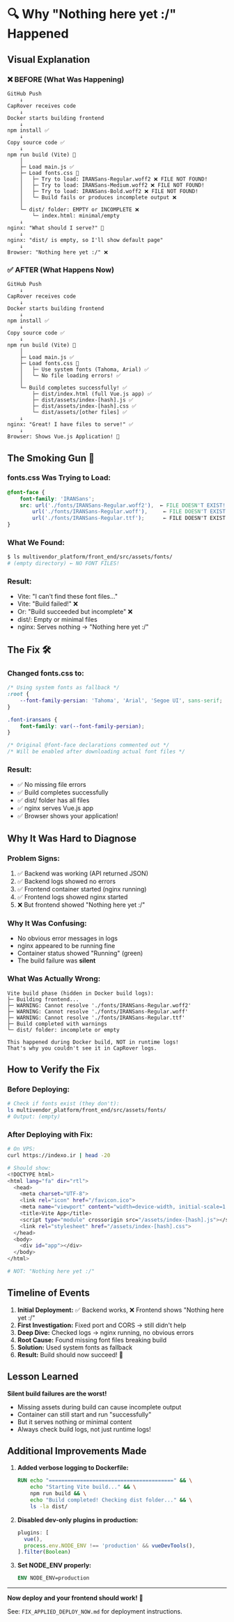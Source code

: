# 🔍 Why "Nothing here yet :/" Happened

## Visual Explanation

### ❌ BEFORE (What Was Happening)

```
GitHub Push
    ↓
CapRover receives code
    ↓
Docker starts building frontend
    ↓
npm install ✅
    ↓
Copy source code ✅
    ↓
npm run build (Vite) 🔄
    │
    ├─ Load main.js ✅
    ├─ Load fonts.css 📄
    │   ├─ Try to load: IRANSans-Regular.woff2 ❌ FILE NOT FOUND!
    │   ├─ Try to load: IRANSans-Medium.woff2 ❌ FILE NOT FOUND!
    │   ├─ Try to load: IRANSans-Bold.woff2 ❌ FILE NOT FOUND!
    │   └─ Build fails or produces incomplete output ❌
    │
    └─ dist/ folder: EMPTY or INCOMPLETE ❌
        └─ index.html: minimal/empty
    ↓
nginx: "What should I serve?" 🤔
    ↓
nginx: "dist/ is empty, so I'll show default page"
    ↓
Browser: "Nothing here yet :/" ❌
```

### ✅ AFTER (What Happens Now)

```
GitHub Push
    ↓
CapRover receives code
    ↓
Docker starts building frontend
    ↓
npm install ✅
    ↓
Copy source code ✅
    ↓
npm run build (Vite) 🔄
    │
    ├─ Load main.js ✅
    ├─ Load fonts.css 📄
    │   ├─ Use system fonts (Tahoma, Arial) ✅
    │   └─ No file loading errors! ✅
    │
    └─ Build completes successfully! ✅
        ├─ dist/index.html (full Vue.js app) ✅
        ├─ dist/assets/index-[hash].js ✅
        ├─ dist/assets/index-[hash].css ✅
        └─ dist/assets/[other files] ✅
    ↓
nginx: "Great! I have files to serve!" ✅
    ↓
Browser: Shows Vue.js Application! 🎉
```

## The Smoking Gun 🔫

### fonts.css Was Trying to Load:
```css
@font-face {
    font-family: 'IRANSans';
    src: url('./fonts/IRANSans-Regular.woff2'),  ← FILE DOESN'T EXIST!
        url('./fonts/IRANSans-Regular.woff'),     ← FILE DOESN'T EXIST!
        url('./fonts/IRANSans-Regular.ttf');      ← FILE DOESN'T EXIST!
}
```

### What We Found:
```bash
$ ls multivendor_platform/front_end/src/assets/fonts/
# (empty directory) ← NO FONT FILES!
```

### Result:
- Vite: "I can't find these font files..."
- Vite: "Build failed!" ❌
- Or: "Build succeeded but incomplete" ❌
- dist/: Empty or minimal files
- nginx: Serves nothing → "Nothing here yet :/"

## The Fix 🛠️

### Changed fonts.css to:
```css
/* Using system fonts as fallback */
:root {
    --font-family-persian: 'Tahoma', 'Arial', 'Segoe UI', sans-serif;
}

.font-iransans {
    font-family: var(--font-family-persian);
}

/* Original @font-face declarations commented out */
/* Will be enabled after downloading actual font files */
```

### Result:
- ✅ No missing file errors
- ✅ Build completes successfully  
- ✅ dist/ folder has all files
- ✅ nginx serves Vue.js app
- ✅ Browser shows your application!

## Why It Was Hard to Diagnose

### Problem Signs:
1. ✅ Backend was working (API returned JSON)
2. ✅ Backend logs showed no errors
3. ✅ Frontend container started (nginx running)
4. ✅ Frontend logs showed nginx started
5. ❌ But frontend showed "Nothing here yet :/"

### Why It Was Confusing:
- No obvious error messages in logs
- nginx appeared to be running fine
- Container status showed "Running" (green)
- The build failure was **silent**

### What Was Actually Wrong:
```
Vite build phase (hidden in Docker build logs):
├─ Building frontend...
├─ WARNING: Cannot resolve './fonts/IRANSans-Regular.woff2'
├─ WARNING: Cannot resolve './fonts/IRANSans-Regular.woff'
├─ WARNING: Cannot resolve './fonts/IRANSans-Regular.ttf'
├─ Build completed with warnings
└─ dist/ folder: incomplete or empty

This happened during Docker build, NOT in runtime logs!
That's why you couldn't see it in CapRover logs.
```

## How to Verify the Fix

### Before Deploying:
```bash
# Check if fonts exist (they don't):
ls multivendor_platform/front_end/src/assets/fonts/
# Output: (empty)
```

### After Deploying with Fix:
```bash
# On VPS:
curl https://indexo.ir | head -20

# Should show:
<!DOCTYPE html>
<html lang="fa" dir="rtl">
  <head>
    <meta charset="UTF-8">
    <link rel="icon" href="/favicon.ico">
    <meta name="viewport" content="width=device-width, initial-scale=1.0">
    <title>Vite App</title>
    <script type="module" crossorigin src="/assets/index-[hash].js"></script>
    <link rel="stylesheet" href="/assets/index-[hash].css">
  </head>
  <body>
    <div id="app"></div>
  </body>
</html>

# NOT: "Nothing here yet :/"
```

## Timeline of Events

1. **Initial Deployment:** ✅ Backend works, ❌ Frontend shows "Nothing here yet :/"
2. **First Investigation:** Fixed port and CORS → still didn't help
3. **Deep Dive:** Checked logs → nginx running, no obvious errors
4. **Root Cause:** Found missing font files breaking build
5. **Solution:** Used system fonts as fallback
6. **Result:** Build should now succeed! 🎉

## Lesson Learned

**Silent build failures are the worst!** 

- Missing assets during build can cause incomplete output
- Container can still start and run "successfully"
- But it serves nothing or minimal content
- Always check build logs, not just runtime logs!

## Additional Improvements Made

1. **Added verbose logging to Dockerfile:**
   ```dockerfile
   RUN echo "========================================" && \
       echo "Starting Vite build..." && \
       npm run build && \
       echo "Build completed! Checking dist folder..." && \
       ls -la dist/
   ```

2. **Disabled dev-only plugins in production:**
   ```js
   plugins: [
     vue(),
     process.env.NODE_ENV !== 'production' && vueDevTools(),
   ].filter(Boolean)
   ```

3. **Set NODE_ENV properly:**
   ```dockerfile
   ENV NODE_ENV=production
   ```

---

**Now deploy and your frontend should work!** 🚀

See: `FIX_APPLIED_DEPLOY_NOW.md` for deployment instructions.

